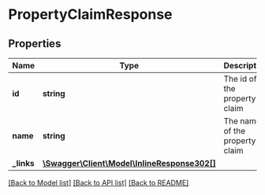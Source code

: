 # PropertyClaimResponse

## Properties
Name | Type | Description | Notes
------------ | ------------- | ------------- | -------------
**id** | **string** | The id of the property claim | [optional] 
**name** | **string** | The name of the property claim | [optional] 
**_links** | [**\Swagger\Client\Model\InlineResponse302[]**](InlineResponse302.md) |  | [optional] 

[[Back to Model list]](../README.md#documentation-for-models) [[Back to API list]](../README.md#documentation-for-api-endpoints) [[Back to README]](../README.md)


